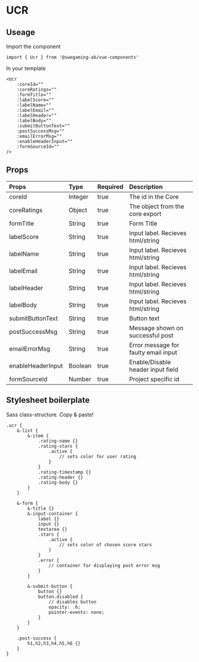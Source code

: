 # UCR

## Useage
Import the component
```
import { Ucr } from '@swegaming-ab/vue-components'
```

In your template
```
<Ucr
    :coreId=""
    :coreRatings=""
    :formTitle=""
    :labelScore=""
    :labelName=""
    :labelEmail=""
    :labelHeader=""
    :labelBody=""
    :submitButtonText=""
    :postSuccessMsg=""
    :emailErrorMsg=""
    :enableHeaderInput=""
    :formSourceId=""
/>
```

## Props
| Props               | Type      | Required  | Description                            |
|:--------------------|:----------|:----------|:---------------------------------------|
| coreId              | Integer   | true      | The id in the Core                     |
| coreRatings         | Object    | true      | The object from the core export        |
| formTitle           | String    | true      | Form Title                             |
| labelScore          | String    | true      | Input label. Recieves html/string      |
| labelName           | String    | true      | Input label. Recieves html/string      |
| labelEmail          | String    | true      | Input label. Recieves html/string      |
| labelHeader         | String    | true      | Input label. Recieves html/string      |
| labelBody           | String    | true      | Input label. Recieves html/string      |
| submitButtonText    | String    | true      | Button text                            |
| postSuccessMsg      | String    | true      | Message shown on successful post       |
| emailErrorMsg       | String    | true      | Error message for faulty email input   |
| enableHeaderInput   | Boolean   | true      | Enable/Disable header input field      |
| formSourceId        | Number    | true      | Project specific id                    |


## Stylesheet boilerplate
Sass class-structure. Copy & paste!
```
.ucr {
    &-list {
        &-item {
            .rating-name {}
            .rating-stars {
                .active {
                    // sets color for user rating
                }
            }
            .rating-timestamp {}
            .rating-header {}
            .rating-body {}
        }
    }

    &-form {
        &-title {}
        &-input-container {
            label {}
            input {}
            textarea {}
            .stars {
                .active {
                    // sets color of chosen score stars
                }
            }
            .error {
                // container for displaying post error msg
            }
        }

        &-submit-button {
            button {}
            button.disabled {
                // disables button
                opacity: .6;
                pointer-events: none;
            }
        }
    }

    .post-success {
        h1,h2,h3,h4,h5,h6 {}
    }
}
```
